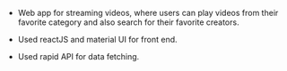 - <p style='font-size:14px'>Web app for streaming videos, where users can play videos from their favorite category and also search for their favorite creators.</P>
- <p style='font-size:14px'>Used reactJS and material UI for front end.</p>
- <p style='font-size:14px'>Used rapid API for data fetching.</p>
